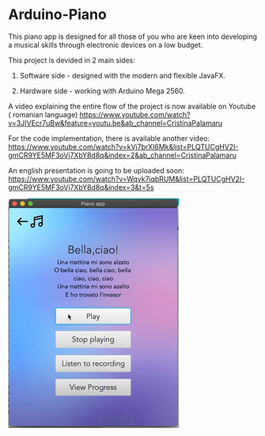 # Arduino-Piano

This piano app is designed for all those of you who are keen into developing a musical skills through electronic devices on a low budget.

This project is devided in 2 main sides:
1. Software side - designed with the modern and flexible JavaFX.




2. Hardware side - working with Arduino Mega 2560.

A video explaining the entire flow of the project is now available on Youtube ( romanian language)
https://www.youtube.com/watch?v=3JIVEcr7uBw&feature=youtu.be&ab_channel=CristinaPalamaru


For the code implementation, there is available another video:
https://www.youtube.com/watch?v=kVj7brXl6Mk&list=PLQTUCgHV2I-gmCR9YE5MF3oVj7XbY8d8q&index=2&ab_channel=CristinaPalamaru

An english presentation is going to be uploaded soon:
https://www.youtube.com/watch?v=Wqvk7iqbRUM&list=PLQTUCgHV2I-gmCR9YE5MF3oVj7XbY8d8q&index=3&t=5s

![Board](https://github.com/crisapal/Arduino-Piano/blob/main/Project%20assets/arduino-piano.png)
